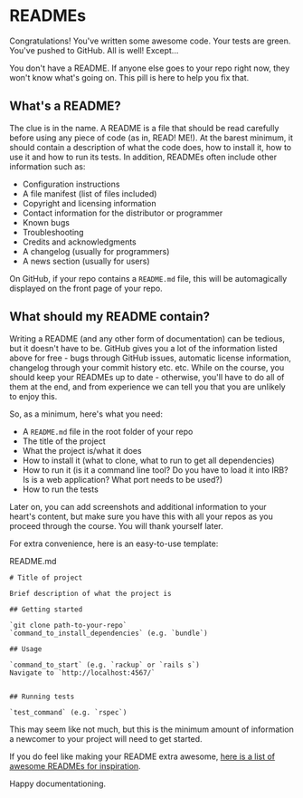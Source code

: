 # READMEs

Congratulations! You've written some awesome code. Your tests are green. You've pushed to GitHub. All is well! Except...

You don't have a README. If anyone else goes to your repo right now, they won't know what's going on. This pill is here to help you fix that.

## What's a README?

The clue is in the name. A README is a file that should be read carefully before using any piece of code (as in, READ! ME!). At the barest minimum, it should contain a description of what the code does, how to install it, how to use it and how to run its tests. In addition, READMEs often include other information such as:

* Configuration instructions
* A file manifest (list of files included)
* Copyright and licensing information
* Contact information for the distributor or programmer
* Known bugs
* Troubleshooting
* Credits and acknowledgments
* A changelog (usually for programmers)
* A news section (usually for users)

On GitHub, if your repo contains a `README.md` file, this will be automagically displayed on the front page of your repo.

## What should my README contain?

Writing a README (and any other form of documentation) can be tedious, but it doesn't have to be. GitHub gives you a lot of the information listed above for free - bugs through GitHub issues, automatic license information, changelog through your commit history etc. etc. While on the course, you should keep your READMEs up to date - otherwise, you'll have to do all of them at the end, and from experience we can tell you that you are unlikely to enjoy this.

So, as a minimum, here's what you need:

* A `README.md` file in the root folder of your repo
* The title of the project
* What the project is/what it does
* How to install it (what to clone, what to run to get all dependencies)
* How to run it (is it a command line tool? Do you have to load it into IRB? Is is a web application? What port needs to be used?)
* How to run the tests

Later on, you can add screenshots and additional information to your heart's content, but make sure you have this with all your repos as you proceed through the course. You will thank yourself later.

For extra convenience, here is an easy-to-use template:

README.md

```
# Title of project

Brief description of what the project is

## Getting started

`git clone path-to-your-repo`
`command_to_install_dependencies` (e.g. `bundle`)

## Usage

`command_to_start` (e.g. `rackup` or `rails s`)
Navigate to `http://localhost:4567/`


## Running tests

`test_command` (e.g. `rspec`)
```

This may seem like not much, but this is the minimum amount of information a newcomer to your project will need to get started.

If you do feel like making your README extra awesome, [here is a list of awesome READMEs for inspiration](https://github.com/matiassingers/awesome-readme).

Happy documentationing.



